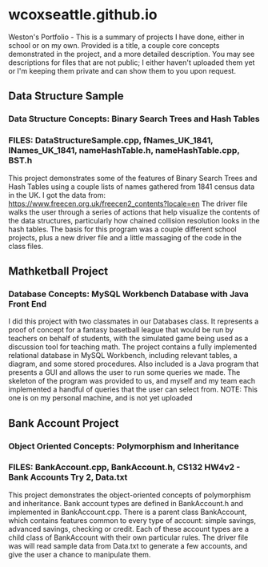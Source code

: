 # wcoxseattle.github.io
Weston's Portfolio - This is a summary of projects I have done, either in school or on my own. Provided is a title, a couple core concepts demonstrated in the project, and a more detailed description. You may see descriptions for files that are not public; I either haven't uploaded them yet or I'm keeping them private and can show them to you upon request.

## **Data Structure Sample**
### **Data Structure Concepts: Binary Search Trees and Hash Tables**
### FILES: DataStructureSample.cpp, fNames_UK_1841, lNames_UK_1841, nameHashTable.h, nameHashTable.cpp, BST.h
This project demonstrates some of the features of Binary Search Trees and Hash Tables using a couple lists of names gathered from 1841 census data in the UK. I got the data from:
  https://www.freecen.org.uk/freecen2_contents?locale=en
The driver file walks the user through a series of actions that help visualize the contents of the data structures, particularly how chained collision resolution looks in the hash tables. The basis for this program was a couple different school projects, plus a new driver file and a little massaging of the code in the class files.

## **Mathketball Project**
### **Database Concepts: MySQL Workbench Database with Java Front End**
I did this project with two classmates in our Databases class. It represents a proof of concept for a fantasy basetball league that would be run by teachers on behalf of students, with the simulated game being used as a discussion tool for teaching math. The project contains a fully implemented relational database in MySQL Workbench, including relevant tables, a diagram, and some stored procedures.
Also included is a Java program that presents a GUI and allows the user to run some queries we made. The skeleton of the program was provided to us, and myself and my team each implemented a handful of queries that the user can select from.
NOTE: This one is on my personal machine, and is not yet uploaded

## **Bank Account Project**
### **Object Oriented Concepts: Polymorphism and Inheritance**
### FILES: BankAccount.cpp, BankAccount.h, CS132 HW4v2 - Bank Accounts Try 2, Data.txt
This project demonstrates the object-oriented concepts of polymorphism and inheritance. Bank account types are defined in BankAccount.h and implemented in BankAccount.cpp. There is a parent class BankAccount, which contains features common to every type of account: simple savings, advanced savings, checking or credit. Each of these account types are a child class of BankAccount with their own particular rules.
The driver file was will read sample data from Data.txt to generate a few accounts, and give the user a chance to manipulate them.





